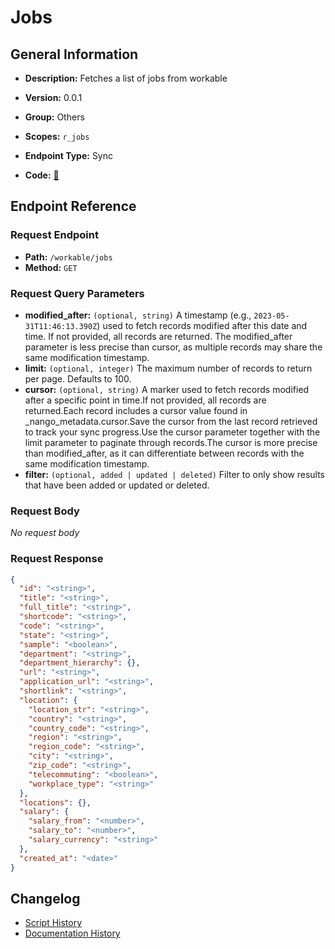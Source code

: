 # Jobs

## General Information

- **Description:** Fetches a list of jobs from workable

- **Version:** 0.0.1
- **Group:** Others
- **Scopes:** `r_jobs`
- **Endpoint Type:** Sync
- **Code:** [🔗](https://github.com/NangoHQ/integration-templates/tree/main/integrations/workable/syncs/jobs.ts)


## Endpoint Reference

### Request Endpoint

- **Path:** `/workable/jobs`
- **Method:** `GET`

### Request Query Parameters

- **modified_after:** `(optional, string)` A timestamp (e.g., `2023-05-31T11:46:13.390Z`) used to fetch records modified after this date and time. If not provided, all records are returned. The modified_after parameter is less precise than cursor, as multiple records may share the same modification timestamp.
- **limit:** `(optional, integer)` The maximum number of records to return per page. Defaults to 100.
- **cursor:** `(optional, string)` A marker used to fetch records modified after a specific point in time.If not provided, all records are returned.Each record includes a cursor value found in _nango_metadata.cursor.Save the cursor from the last record retrieved to track your sync progress.Use the cursor parameter together with the limit parameter to paginate through records.The cursor is more precise than modified_after, as it can differentiate between records with the same modification timestamp.
- **filter:** `(optional, added | updated | deleted)` Filter to only show results that have been added or updated or deleted.

### Request Body

_No request body_

### Request Response

```json
{
  "id": "<string>",
  "title": "<string>",
  "full_title": "<string>",
  "shortcode": "<string>",
  "code": "<string>",
  "state": "<string>",
  "sample": "<boolean>",
  "department": "<string>",
  "department_hierarchy": {},
  "url": "<string>",
  "application_url": "<string>",
  "shortlink": "<string>",
  "location": {
    "location_str": "<string>",
    "country": "<string>",
    "country_code": "<string>",
    "region": "<string>",
    "region_code": "<string>",
    "city": "<string>",
    "zip_code": "<string>",
    "telecommuting": "<boolean>",
    "workplace_type": "<string>"
  },
  "locations": {},
  "salary": {
    "salary_from": "<number>",
    "salary_to": "<number>",
    "salary_currency": "<string>"
  },
  "created_at": "<date>"
}
```

## Changelog

- [Script History](https://github.com/NangoHQ/integration-templates/commits/main/integrations/workable/syncs/jobs.ts)
- [Documentation History](https://github.com/NangoHQ/integration-templates/commits/main/integrations/workable/syncs/jobs.md)

<!-- END  GENERATED CONTENT -->


